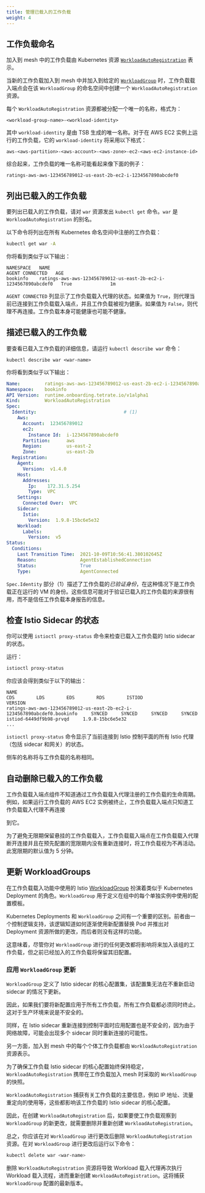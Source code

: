 ```yaml
---
title: 管理已载入的工作负载
weight: 4
---
```


## 工作负载命名

加入到 mesh 中的工作负载由 Kubernetes 资源 [`WorkloadAutoRegistration`](../../../refs/onboarding/config/runtime/v1alpha1/registration) 表示。

当新的工作负载加入到 mesh 中并加入到给定的 [`WorkloadGroup`](https://istio.io/latest/docs/reference/config/networking/workload-group/) 时，工作负载载入端点会在该 `WorkloadGroup` 的命名空间中创建一个 `WorkloadAutoRegistration` 资源。

每个 `WorkloadAutoRegistration` 资源都被分配一个唯一的名称，格式为：

```text
<workload-group-name>-<workload-identity>
```

其中 `workload-identity` 是由 TSB 生成的唯一名称。对于在 AWS EC2 实例上运行的工作负载，它的 `workload-identity` 将采用以下格式：

```text
aws-<aws-partition>-<aws-account>-<aws-zone>-ec2-<aws-ec2-instance-id>
```

综合起来，工作负载的唯一名称可能看起来像下面的例子：

```text
ratings-aws-aws-123456789012-us-east-2b-ec2-i-1234567890abcdef0
```

## 列出已载入的工作负载

要列出已载入的工作负载，请对 `war` 资源发出 `kubectl get` 命令。`war` 是 `WorkloadAutoRegistration` 的别名。

以下命令将列出在所有 Kubernetes 命名空间中注册的工作负载：

```bash
kubectl get war -A 
```

你将看到类似于以下输出：

```text
NAMESPACE   NAME                                                              AGENT CONNECTED   AGE
bookinfo    ratings-aws-aws-123456789012-us-east-2b-ec2-i-1234567890abcdef0   True              1m
```

`AGENT CONNECTED` 列显示了工作负载载入代理的状态。如果值为 `True`，则代理当前已连接到工作负载载入端点，并且工作负载被视为健康。如果值为 `False`，则代理不再连接。工作负载本身可能健康也可能不健康。

## 描述已载入的工作负载

要查看已载入工作负载的详细信息，请运行 `kubectl describe war` 命令：

```
kubectl describe war <war-name>
```

你将看到类似于以下输出：

```yaml
Name:         ratings-aws-aws-123456789012-us-east-2b-ec2-i-1234567890abcdef0
Namespace:    bookinfo
API Version:  runtime.onboarding.tetrate.io/v1alpha1
Kind:         WorkloadAutoRegistration
Spec:
  Identity:                                # (1)
    Aws:
      Account:  123456789012
      ec2:
        Instance Id:  i-1234567890abcdef0
      Partition:      aws
      Region:         us-east-2
      Zone:           us-east-2b
  Registration:
    Agent:
      Version:  v1.4.0
    Host:
      Addresses:
        Ip:    172.31.5.254
        Type:  VPC
    Settings:
      Connected Over:  VPC
    Sidecar:
      Istio:
        Version:  1.9.8-15bc6e5e32
    Workload:
      Labels:
        Version:  v5
Status:
  Conditions:
    Last Transition Time:  2021-10-09T10:56:41.380102645Z
    Reason:                AgentEstablishedConnection
    Status:                True
    Type:                  AgentConnected
```

`Spec.Identity` 部分（1）描述了工作负载的*已验证身份*，在这种情况下是工作负载正在运行的 VM 的身份。这些信息可能对于验证已载入的工作负载的来源很有用，而不是信任工作负载本身报告的信息。

## 检查 Istio Sidecar 的状态

你可以使用 `istioctl proxy-status` 命令来检查已载入工作负载的 Istio sidecar 的状态。

运行：

```bash
istioctl proxy-status
```

你应该会得到类似于以下的输出：

```text
NAME                                                                         CDS        LDS        EDS        RDS        ISTIOD                      VERSION
ratings-aws-aws-123456789012-us-east-2b-ec2-i-1234567890abcdef0.bookinfo     SYNCED     SYNCED     SYNCED     SYNCED     istiod-6449df9b98-prvqd     1.9.8-15bc6e5e32
...
```

`istioctl proxy-status` 命令显示了当前连接到 Istio 控制平面的所有 Istio 代理（包括 sidecar 和网关）的状态。

侧车的名称将与工作负载的名称相同。

## 自动删除已载入的工作负载

工作负载载入端点组件不知道通过工作负载载入代理注册的工作负载的生命周期。例如，如果运行工作负载的 AWS EC2 实例被终止，工作负载载入端点只知道工作负载载入代理不再连接

到它。

为了避免无限期保留悬挂的工作负载载入，工作负载载入端点在工作负载载入代理断开连接并且在预先配置的宽限期内没有重新连接时，将工作负载视为不再活动。此宽限期的默认值为 5 分钟。

## 更新 WorkloadGroups

在工作负载载入功能中使用的 Istio [WorkloadGroup](https://istio.io/latest/docs/reference/config/networking/workload-group/) 扮演着类似于 Kubernetes Deployment 的角色。`WorkloadGroup` 用于定义在组中的每个单独实例中使用的配置模板。

Kubernetes Deployments 和 `WorkloadGroup` 之间有一个重要的区别。前者由一个控制逻辑支持，该逻辑知道如何逐渐使用新配置替换 Pod 并推出对 Deployment 资源所做的更改，而后者则没有这样的功能。

这意味着，尽管你对 `WorkloadGroup` 进行的任何更改都将影响将来加入该组的工作负载，但之前已经加入的工作负载将保留其旧配置。

### 应用 `WorkloadGroup` 更新

`WorkloadGroup` 定义了 Istio sidecar 的核心配置集，该配置集无法在不重新启动 sidecar 的情况下更新。

因此，如果我们要将新配置应用于所有工作负载，所有工作负载都必须同时终止。这对于生产环境来说是不安全的。

同样，在 Istio sidecar 重新连接到控制平面时应用配置也是不安全的，因为由于网络故障，可能会出现多个 sidecar 同时重新连接的可能性。

另一方面，加入到 mesh 中的每个个体工作负载都由 `WorkloadAutoRegistration` 资源表示。

为了确保工作负载 Istio sidecar 的核心配置始终保持稳定，`WorkloadAutoRegistration` 携带在工作负载加入 mesh 时采取的 `WorkloadGroup` 的快照。

`WorkloadAutoRegistration` 捕获有关工作负载的主要信息，例如 IP 地址、流量重定向的使用等，这些都影响该工作负载的 Istio sidecar 的核心配置。

因此，在创建 `WorkloadAutoRegistration` 后，如果要使工作负载观察到 `WorkloadGroup` 的新更改，就需要删除并重新创建 `WorkloadAutoRegistration`。

总之，你应该在对 `WorkloadGroup` 进行更改后删除 `WorkloadAutoRegistration` 资源。在对 `WorkloadGroup` 进行更改后运行以下命令：

```bash
kubectl delete war <war-name> 
```

删除 `WorkloadAutoRegistration` 资源将导致 Workload 载入代理再次执行 Workload 载入流程，进而重新创建 `WorkloadAutoRegistration`。这将捕获 `WorkloadGroup` 配置的最新版本。